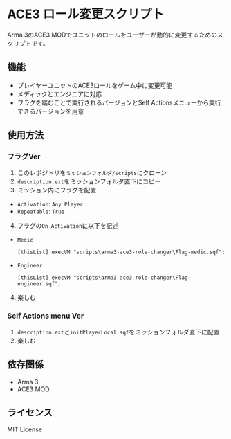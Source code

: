 # ACE3 ロール変更スクリプト

Arma 3のACE3 MODでユニットのロールをユーザーが動的に変更するためのスクリプトです。

## 機能

- プレイヤーユニットのACE3ロールをゲーム中に変更可能
- メディックとエンジニアに対応
- フラグを踏むことで実行されるバージョンとSelf Actionsメニューから実行できるバージョンを用意


## 使用方法

### フラグVer
1. このレポジトリを`ミッションフォルダ/scripts`にクローン
2. `description.ext`をミッションフォルダ直下にコピー
3. ミッション内にフラグを配置
  - `Activation`: `Any Player`
  - `Repeatable`: `True`
4. フラグの`On Activation`に以下を記述
  - `Medic`
    ```sqf
    [thisList] execVM "scripts\arma3-ace3-role-changer\Flag-medic.sqf";
    ```
  - `Engineer`
    ```sqf
    [thisList] execVM "scripts\arma3-ace3-role-changer\Flag-engineer.sqf";
    ```
4. 楽しむ

### Self Actions menu Ver
1. `description.ext`と`initPlayerLocal.sqf`をミッションフォルダ直下に配置
2. 楽しむ


## 依存関係

- Arma 3
- ACE3 MOD

## ライセンス

MIT License
